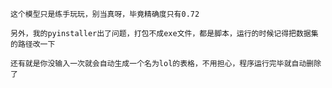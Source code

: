 
    这个模型只是练手玩玩，别当真呀，毕竟精确度只有0.72

    另外，我的pyinstaller出了问题，打包不成exe文件，都是脚本，运行的时候记得把数据集的路径改一下

    还有就是你没输入一次就会自动生成一个名为lol的表格，不用担心，程序运行完毕就自动删除了
